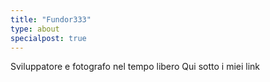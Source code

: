 ```yaml
---
title: "Fundor333"
type: about
specialpost: true
---
```

Sviluppatore e fotografo nel tempo libero
Qui sotto i miei link
